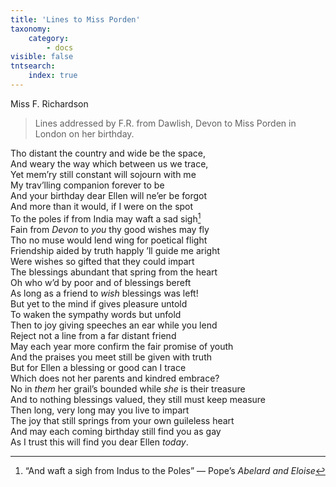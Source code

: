 ```yaml
---
title: 'Lines to Miss Porden'
taxonomy:
    category:
        - docs
visible: false
tntsearch:
    index: true
---
```


<div class="author">Miss F. Richardson</div>  

> Lines addressed by F.R. from Dawlish, Devon to Miss Porden in London on her birthday.

Tho distant the country and wide be the space,  
And weary the way which between us we trace,  
Yet mem’ry still constant will sojourn with me  
My trav’lling companion forever to be  
And your birthday dear Ellen will ne’er be forgot  
And more than it would, if I were on the spot  
To the poles if from India may waft a sad sigh[^1]  
Fain from *Devon* to *you* thy good wishes may fly  
Tho no muse would lend wing for poetical flight  
Friendship aided by truth happly ’ll guide me aright  
Were wishes so gifted that they could impart  
The blessings abundant that spring from the heart  
Oh who w’d by poor and of blessings bereft  
As long as a friend to *wish* blessings was left!  
But yet to the mind if gives pleasure untold  
To waken the sympathy words but unfold  
Then to joy giving speeches an ear while you lend  
Reject not a line from a far distant friend  
May each year more confirm the fair promise of youth  
And the praises you meet still be given with truth  
But for Ellen a blessing or good can I trace  
Which does not her parents and kindred embrace?  
No in *them* her grail’s bounded while *she* is their treasure  
And to nothing blessings valued, they still must keep measure  
Then long, very long may you live to impart  
The joy that still springs from your own guileless heart  
And may each coming birthday still find you as gay  
As I trust this will find you dear Ellen *today*.

[^1]: “And waft a sigh from Indus to the Poles” &mdash; Pope’s *Abelard and Eloise*